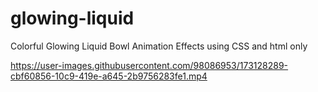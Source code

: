# glowing-liquid
Colorful Glowing Liquid Bowl Animation Effects using CSS and html only

https://user-images.githubusercontent.com/98086953/173128289-cbf60856-10c9-419e-a645-2b9756283fe1.mp4

